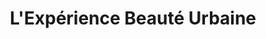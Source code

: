 ---
title: "L'Expérience Beauté Urbaine"
url: /sherbrooke/lexperience-beaute-urbaine/
shop: Kosmetik
---